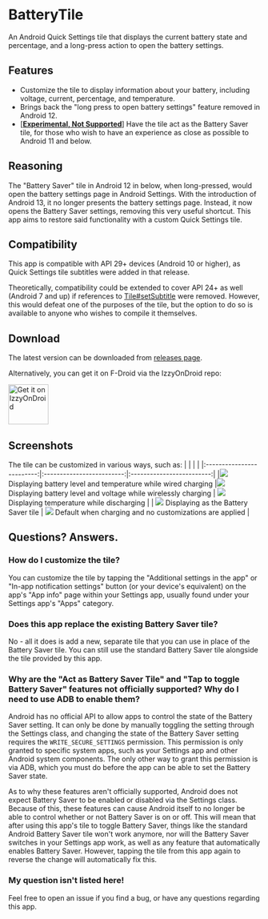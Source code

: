 # BatteryTile
An Android Quick Settings tile that displays the current battery state and percentage, and a long-press action to open the battery settings.

## Features
- Customize the tile to display information about your battery, including voltage, current, percentage, and temperature.
- Brings back the "long press to open battery settings" feature removed in Android 12.
- [[**Experimental, Not Supported**](#why-are-the-act-as-battery-saver-tile-and-tap-to-toggle-battery-saver-features-not-officially-supported-why-do-i-need-to-use-adb-to-enable-them)] Have the tile act as the Battery Saver tile, for those who wish to have an experience as close as possible to Android 11 and below.


## Reasoning
The "Battery Saver" tile in Android 12 in below, when long-pressed, would open the battery settings page in Android Settings. With the introduction of Android 13,
it no longer presents the battery settings page. Instead, it now opens the Battery Saver settings, removing this very useful shortcut. This app aims to restore said functionality with a custom Quick Settings tile.

## Compatibility
This app is compatible with API 29+ devices (Android 10 or higher), as Quick Settings tile subtitles were added in that release.

Theoretically, compatibility could be extended to cover API 24+ as well (Android 7 and up) if references to
[Tile#setSubtitle](https://developer.android.com/reference/android/service/quicksettings/Tile#setSubtitle(java.lang.CharSequence))
were removed. However, this would defeat one of the purposes of the tile, but the option to do so is available to anyone who wishes to compile it themselves.

## Download
The latest version can be downloaded from [releases page](https://github.com/CominAtYou/BatteryTile/releases/latest).

Alternatively, you can get it on F-Droid via the IzzyOnDroid repo:

[<img src="https://gitlab.com/IzzyOnDroid/repo/-/raw/master/assets/IzzyOnDroid.png"
     alt="Get it on IzzyOnDroid"
     height="80">](https://apt.izzysoft.de/fdroid/index/apk/com.cominatyou.batterytile)


## Screenshots
The tile can be customized in various ways, such as:
| | | |
|:-------------------------:|:-------------------------:|:-------------------------:|
|![](https://github.com/CominAtYou/BatteryTile/assets/35669235/caac2c17-f5e3-4831-9c0d-5a5639231ad7) Displaying battery level and temperature while wired charging |![](https://github.com/CominAtYou/BatteryTile/assets/35669235/b643d325-30a8-4fc2-82b7-bdb501dcf5fd) Displaying battery level and voltage while wirelessly charging | ![](https://github.com/CominAtYou/BatteryTile/assets/35669235/9388a16d-e3c9-4788-a1b9-7a34965f98ad) Displaying temperature while discharging |
| ![](https://github.com/CominAtYou/BatteryTile/assets/35669235/104ce02e-cf39-44ce-b72d-8689dab2b75b) Displaying as the Battery Saver tile | ![](https://github.com/CominAtYou/BatteryTile/assets/35669235/30ef866b-ea4a-4f96-b3a6-d3a7a80e7da3) Default when charging and no customizations are applied |


## Questions? Answers.
### How do I customize the tile?
You can customize the tile by tapping the "Additional settings in the app" or "In-app notification settings" button (or your device's equivalent) on the app's "App info" page within your Settings app, usually found under your Settings app's "Apps" category.

### Does this app replace the existing Battery Saver tile?
No - all it does is add a new, separate tile that you can use in place of the Battery Saver tile. You can still use the standard Battery Saver tile alongside the tile provided by this app.

### Why are the "Act as Battery Saver Tile" and "Tap to toggle Battery Saver" features not officially supported? Why do I need to use ADB to enable them?
Android has no official API to allow apps to control the state of the Battery Saver setting. It can only be done by manually toggling the setting through the Settings class, and changing the state of the Battery Saver setting requires the `WRITE_SECURE_SETTINGS` permission. This permission is only granted to specific system apps, such as your Settings app and other Android system components. The only other way to grant this permission is via ADB, which you must do before the app can be able to set the Battery Saver state.

As to why these features aren't officially supported, Android does not expect Battery Saver to be enabled or disabled via the Settings class. Because of this, these features can cause Android itself to no longer be able to control whether or not Battery Saver is on or off. This will mean that after using this app's tile to toggle Battery Saver, things like the standard Android Battery Saver tile won't work anymore, nor will the Battery Saver switches in your Settings app work, as well as any feature that automatically enables Battery Saver. However, tapping the tile from this app again to reverse the change will automatically fix this.

### My question isn't listed here!
Feel free to open an issue if you find a bug, or have any questions regarding this app.
